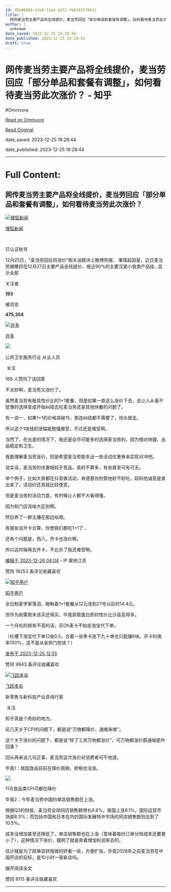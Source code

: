 ```yaml
---
id: d5b86886-a3a8-11ee-a5f2-fb8283170b11
title: |
  网传麦当劳主要产品将全线提价，麦当劳回应「部分单品和套餐有调整」，如何看待麦当劳此次涨价？ - 知乎
author: |
  unknown
date_saved: 2023-12-25 18:28:44
date_published: 2023-12-25 18:28:44
draft: true
---
```


# 网传麦当劳主要产品将全线提价，麦当劳回应「部分单品和套餐有调整」，如何看待麦当劳此次涨价？ - 知乎
#Omnivore

[Read on Omnivore](https://omnivore.app/me/-18ca46c30aa)

[Read Original](https://www.zhihu.com/question/636522336/answer/3338565399)

date_saved: 2023-12-25 18:28:44

date_published: 2023-12-25 18:28:44

--- 

# Full Content: 

## 网传麦当劳主要产品将全线提价，麦当劳回应「部分单品和套餐有调整」，如何看待麦当劳此次涨价？

[![搜狐新闻](https://proxy-prod.omnivore-image-cache.app/0x0,stg0yDwTcei7OqZVGYVGfoI36tapwg-2bSn80Uywi7wM/https://picx.zhimg.com/v2-1b61e631080d778a6bae88f13cb959ea_l.jpg?source=1def8aca)](https://www.zhihu.com/org/sou-hu-xin-wen-59)

[搜狐新闻](https://www.zhihu.com/org/sou-hu-xin-wen-59)

[​](https://www.zhihu.com/question/48510028)

已认证账号

12月25日，“麦当劳回应将涨价”相关话题冲上微博热搜。 事情起因是，近日麦当劳被曝将在12月27日主要产品全线提价，接近90%的主要汉堡小食类产品挂…显示全部 ​

关注者

**193**

被浏览

**475,354**

[![许多](https://proxy-prod.omnivore-image-cache.app/0x0,sV1w3Yz36B_E5IXoiRY1XGvRhCN4ajhjss6o-UadE3Fc/https://picx.zhimg.com/v2-872e6e67590574983d5fdfb070eb62f5_l.jpg?source=2c26e567)](https://www.zhihu.com/people/xu-duo-61-24)

[许多](https://www.zhihu.com/people/xu-duo-61-24)

[​](https://www.zhihu.com/question/48510028)​![](https://proxy-prod.omnivore-image-cache.app/0x0,sRpP1H2oa_TfsDLpATwsIt6ipVLRN7HlUZGTch2Ee4JQ/https://picx.zhimg.com/v2-4812630bc27d642f7cafcd6cdeca3d7a.jpg?source=88ceefae)

公共卫生服务行业 从业人员

​ 关注

168 人赞同了该回答

不太妙啊，麦当劳又涨价了。

虽然麦当劳有极具性价比的1+1套餐，但是如果一直这么涨价下去，会让人从毫不犹豫的选择变成开始纠结去吃麦当劳还是其他快餐的问题了。

有一说一，如果1+1的价格突破15，那连纠结都不需要了，扭头就走。

所以这个1块钱的涨幅能勉强接受，不过还是难受啊。

当然了，在出差的情况下，我还是会尽可能多的选择麦当劳的，因为相对快捷、出品稳定和卫生。

我能理解麦当劳涨价，但是希望麦当劳能多出一些活动优惠券来实现对冲吧。

说实话，麦当劳的优惠相较于竞品，真的不算多，有些甚至可有可无。

举个例子，比如大家都在抖音做活动，肯德基你别管他好不好吃，起码他诚意是拿出来了，活动价还真就比较便宜。

但是麦当劳的活动力度，有时候让人都不大看得懂。

因为和门店没啥大区别啊。

然后养了一群主播在那边吆喝。

有朋友说开卡合算，你想我们都吃1+1了…

还有个问题是，西八，开卡也涨价啊。

所以这时候再去开卡，不比杀了我还难受啊。

[编辑于 2023-12-26 04:04](https://www.zhihu.com/question/636522336/answer/3338565399)・IP 属地江苏

​赞同 182​​53 条评论​收藏​喜欢

[![知乎用户](https://proxy-prod.omnivore-image-cache.app/0x0,sYPOst_vEAudSx_wTU8sqAW1P6hYvsnvtGO6ogPfY6n0/https://picx.zhimg.com/v2-abed1a8c04700ba7d72b45195223e0ff_l.jpg?source=1def8aca)](https://www.zhihu.com/people/82df866f1fb61abdceb516a7d2503df8)

[知乎用户](https://www.zhihu.com/people/82df866f1fb61abdceb516a7d2503df8)

全日制麦学家落泪，眼瞅着1+1套餐从12元涨到27号以后的14.4元。

但作为刚需周末该买还得买，毕竟获取蛋白质的性价比沙县高得多。

一个月吃的频率不高的话，买Oh麦卡不如走淘宝代下单。

（吐槽下淘宝代下单只收0.5，合着一张季卡连下九十单也只能赚6块。开卡利用率100%，这不是从金拱门抢钱？）

[发布于 2023-12-25 12:55](https://www.zhihu.com/question/636522336/answer/3338271903)

​赞同 99​​43 条评论​收藏​喜欢

[![飞跃本屯](https://proxy-prod.omnivore-image-cache.app/0x0,sS0pm5pjmMXnjytb5DImIOiTIxswF_PaaeVDHDJp2J1s/https://picx.zhimg.com/v2-c2f6f651207d4d31066d7ab13f74de85_l.jpg?source=1def8aca)](https://www.zhihu.com/people/liu-shu-bin-57)

[飞跃本屯](https://www.zhihu.com/people/liu-shu-bin-57)

新零售与新科技产业咨询行家

​ 关注

知乎真是个奇妙的地方。

前几天关于CPI的问题下，都是说“万物都降价，通缩来喽”。

这个关于涨价的问题下，都是说“除了工资万物都涨价”，可万物都涨价那通缩是咋回事？

回头再来说几句正事，麦当劳这次涨价对消费者可不地道。

毕竟1：我国食品目前在降价周期，房租也没涨。

![](https://proxy-prod.omnivore-image-cache.app/685x366,sngAQI3iSQUgH-J29BRoXNbaY0xxFID37UxPtYxiicZ0/https://picx.zhimg.com/50/v2-1a99b97f88b0a8bf17d52c8a6cde91b9_720w.jpg?source=1def8aca)

11月食品类CPI可都在降价

毕竟2：今年麦当劳中国的单店销售额在上涨。

根据Q3的财报，麦当劳全球同店销售额增长8.8%，美国上涨8.1%，国际运营市场部8.3%；而包括中国和日本在内的国际发展特许市场的同店销售额则达到了10.5%。

成本没增加甚至还降低了，单店销售额也在上涨（意味着每份订单分担成本还要更小了），这种情况下涨价，摆明了就是奔着增加利润率去的。

估计就是为了把单店财报做的好看一些，方便扩张。毕竟2028年之前麦当劳在中国开店的目标，是10小时一家新店吗。

展开阅读全文​

​赞同 81​​15 条评论​收藏​喜欢

---

